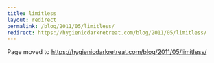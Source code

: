 ```yaml
---
title: limitless
layout: redirect
permalink: /blog/2011/05/limitless/
redirect: https://hygienicdarkretreat.com/blog/2011/05/limitless/
---
```


Page moved to <https://hygienicdarkretreat.com/blog/2011/05/limitless/>


